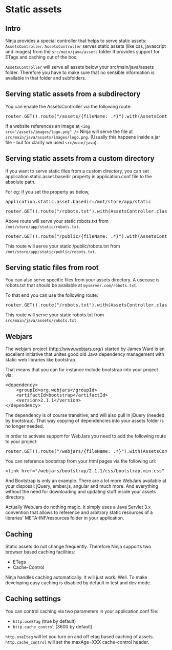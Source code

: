 Static assets
==============

Intro
-----

Ninja provides a special controller that helps to serve static assets: 
<code>AssetsController</code>. <code>AssetsController</code> 
serves static assets (like css, javascript and images) 
from the <code>src/main/java/assets</code> folder
It provides support for ETags and caching out of the box.

<div class="alert alert-info"><code>AssetsController</code> will serve all assets
below your src/main/java/assets folder. Therefore you have to make sure
that no sensible information is available in that folder and subfolders.</div>

Serving static assets from a subdirectory
-----------------------------------------

You can enable the AssetsController via the following route:

<pre class="prettyprint">
router.GET().route("/assets/{fileName: .*}").with(AssetsController.class, "serveStatic");
</pre>

If a website references an image at <code>&lt;img src=&quot;/assets/images/logo.png&quot; /&gt;</code>
Ninja will serve the file at <code>src/main/java/assets/images/logo.png</code>. (Usually this
happens inside a jar file - but for clarity we used <code>src/main/java</code>).

Serving static assets from a custom directory
---------------------------------------------
If you want to serve static files from a custom directory, you can set
application.static.asset.basedir property in application.conf file to the absolute path.

For eg: if you set the property as below,
<pre class="prettyprint">
application.static.asset.basedir=/mnt/store/app/static
</pre>

<pre class="prettyprint">
router.GET().route("/robots.txt").with(AssetsController.class, "serveStatic");
</pre>

Above route will serve your static robots.txt from <code>/mnt/store/app/static/robots.txt</code>.

<pre class="prettyprint">
router.GET().route("/public/{fileName: .*}").with(AssetsController.class, "serveStatic");
</pre>

This route will serve your static /public/robots.txt from <code>/mnt/store/app/static/public/robots.txt</code>.


Serving static files from root
------------------------------

You can also serve specific files from your assets directory. A usecase is robots.txt that
should be available at <code>myserver.com/robots.txt</code>.

To that end you can use the following route:

<pre class="prettyprint">
router.GET().route("/robots.txt").with(AssetsController.class, "serveStatic");
</pre>

This route will serve your static robots.txt from <code>src/main/java/assets/robots.txt</code>.


Webjars
-------

The webjars project (http://www.webjars.org/) started by James Ward is 
an excellent initiative that unites good old Java dependency management 
with static web libraries like bootstrap.

That means that you can for instance include bootstrap into your project via:

<pre class="prettyprint">
&lt;dependency&gt;
    &lt;groupId&gt;org.webjars&lt;/groupId&gt;
    &lt;artifactId&gt;bootstrap&lt;/artifactId&gt;
    &lt;version&gt;2.1.1&lt;/version&gt;
&lt;/dependency&gt;
</pre>

The dependency is of course transitive, and will also pull in jQuery (needed by bootstrap). 
That way copying of dependencies into your assets folder is no longer needed.

In order to activate support for WebJars you need to add the following route to
your project:

<pre class="prettyprint">
router.GET().route("/webjars/{fileName: .*}").with(AssetsController.class, "serveWebJars");
</pre>

You can reference bootstrap from your html pages via the following url:

<pre class="prettyprint">
&lt;link href=&quot;/webjars/bootstrap/2.1.1/css/bootstrap.min.css&quot; rel=&quot;stylesheet&quot;&gt;
</pre>

And Bootstrap is only an example. There are a lot more WebJars available at your
disposal: jQuery, ember.js, angular and much more. 
And everything without the need for downloading and updating stuff inside 
your assets directory.

<div class="alert alert-info">
Actually WebJars do nothing magic. 
It simply uses a Java Servlet 3.x convention that allows to reference
and arbitrary static resources of a libraries' META-INF/resources folder in your 
application.
</div>
 
 
 
 
Caching
-------

Static assets do not change frequently. Therefore Ninja supports two browser based caching facilities:
 
 * ETags
 * Cache-Control 
 
Ninja handles caching automatically. It will just work. Well. To make developing easy caching is disabled
by default in test and dev mode.


Caching settings
----------------

You can control caching via two parameters in your application.conf file:
 
 * <code>http.useETag</code> (true by default)
 * <code>http.cache_control</code> (3600 by default)
 
<code>http.useEtag</code> will let you turn on and off etag based caching of assets. 
<code>http.cache_control</code> will set the maxAge=XXX cache-control header.
